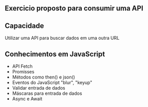 ## Exercicio proposto para consumir uma API

## Capacidade
Utilizar uma API para buscar dados em uma outra URL

## Conhecimentos em JavaScript
- API Fetch
- Promisses
- Métodos como then() e json()
- Eventos do JavaScript "blur", "keyup"
- Validar entrada de dados
- Máscaras para entrada de dados
- Async e Await